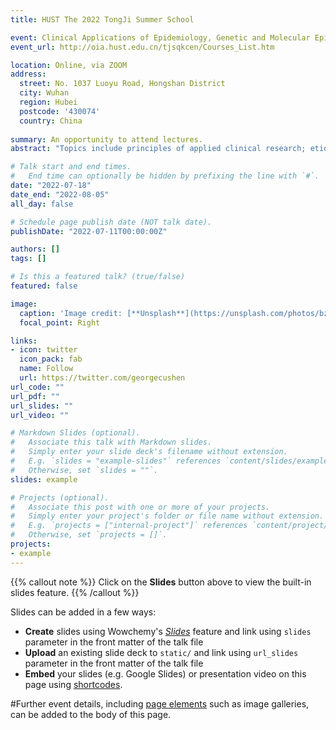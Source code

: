 ```yaml
---
title: HUST The 2022 TongJi Summer School

event: Clinical Applications of Epidemiology, Genetic and Molecular Epidemiology
event_url: http://oia.hust.edu.cn/tjsqkcen/Courses_List.htm

location: Online, via ZOOM
address:
  street: No. 1037 Luoyu Road, Hongshan District 
  city: Wuhan
  region: Hubei
  postcode: '430074'
  country: China
  
summary: An opportunity to attend lectures.
abstract: "Topics include principles of applied clinical research; etiological research; risk factors of disease; prediction, prognosis, prevention studies, systematic reviews, and meta-analyses."

# Talk start and end times.
#   End time can optionally be hidden by prefixing the line with `#`.
date: "2022-07-18"
date_end: "2022-08-05"
all_day: false

# Schedule page publish date (NOT talk date).
publishDate: "2022-07-11T00:00:00Z"

authors: []
tags: []

# Is this a featured talk? (true/false)
featured: false

image:
  caption: 'Image credit: [**Unsplash**](https://unsplash.com/photos/bzdhc5b3Bxs)'
  focal_point: Right

links:
- icon: twitter
  icon_pack: fab
  name: Follow
  url: https://twitter.com/georgecushen
url_code: ""
url_pdf: ""
url_slides: ""
url_video: ""

# Markdown Slides (optional).
#   Associate this talk with Markdown slides.
#   Simply enter your slide deck's filename without extension.
#   E.g. `slides = "example-slides"` references `content/slides/example-slides.md`.
#   Otherwise, set `slides = ""`.
slides: example

# Projects (optional).
#   Associate this post with one or more of your projects.
#   Simply enter your project's folder or file name without extension.
#   E.g. `projects = ["internal-project"]` references `content/project/deep-learning/index.md`.
#   Otherwise, set `projects = []`.
projects:
- example
---
```


{{% callout note %}}
Click on the **Slides** button above to view the built-in slides feature.
{{% /callout %}}

Slides can be added in a few ways:

- **Create** slides using Wowchemy's [*Slides*](https://wowchemy.com/docs/managing-content/#create-slides) feature and link using `slides` parameter in the front matter of the talk file
- **Upload** an existing slide deck to `static/` and link using `url_slides` parameter in the front matter of the talk file
- **Embed** your slides (e.g. Google Slides) or presentation video on this page using [shortcodes](https://wowchemy.com/docs/writing-markdown-latex/).

#Further event details, including [page elements](https://wowchemy.com/docs/writing-markdown-latex/) such as image galleries, can be added to the body of this page.
